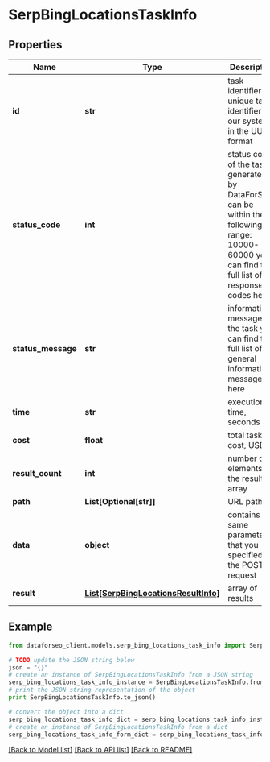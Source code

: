 # SerpBingLocationsTaskInfo


## Properties

Name | Type | Description | Notes
------------ | ------------- | ------------- | -------------
**id** | **str** | task identifier unique task identifier in our system in the UUID format | [optional] 
**status_code** | **int** | status code of the task generated by DataForSEO, can be within the following range: 10000-60000 you can find the full list of the response codes here | [optional] 
**status_message** | **str** | informational message of the task you can find the full list of general informational messages here | [optional] 
**time** | **str** | execution time, seconds | [optional] 
**cost** | **float** | total tasks cost, USD | [optional] 
**result_count** | **int** | number of elements in the result array | [optional] 
**path** | **List[Optional[str]]** | URL path | [optional] 
**data** | **object** | contains the same parameters that you specified in the POST request | [optional] 
**result** | [**List[SerpBingLocationsResultInfo]**](SerpBingLocationsResultInfo.md) | array of results | [optional] 

## Example

```python
from dataforseo_client.models.serp_bing_locations_task_info import SerpBingLocationsTaskInfo

# TODO update the JSON string below
json = "{}"
# create an instance of SerpBingLocationsTaskInfo from a JSON string
serp_bing_locations_task_info_instance = SerpBingLocationsTaskInfo.from_json(json)
# print the JSON string representation of the object
print SerpBingLocationsTaskInfo.to_json()

# convert the object into a dict
serp_bing_locations_task_info_dict = serp_bing_locations_task_info_instance.to_dict()
# create an instance of SerpBingLocationsTaskInfo from a dict
serp_bing_locations_task_info_form_dict = serp_bing_locations_task_info.from_dict(serp_bing_locations_task_info_dict)
```
[[Back to Model list]](../README.md#documentation-for-models) [[Back to API list]](../README.md#documentation-for-api-endpoints) [[Back to README]](../README.md)


